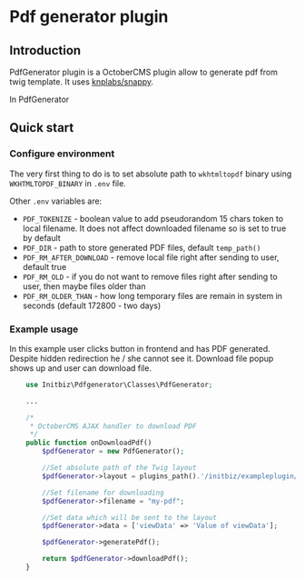 # Pdf generator plugin
## Introduction
PdfGenerator plugin is a OctoberCMS plugin allow to generate pdf from twig template. It uses [knplabs/snappy](https://github.com/knplabs/snappy).

In PdfGenerator

## Quick start
### Configure environment
The very first thing to do is to set absolute path to `wkhtmltopdf` binary using `WKHTMLTOPDF_BINARY` in `.env` file.

Other `.env` variables are:
 * `PDF_TOKENIZE` - boolean value to add pseudorandom 15 chars token to local filename. It does not affect downloaded filename so is set to true by default
 * `PDF_DIR` - path to store generated PDF files, default `temp_path()`
 * `PDF_RM_AFTER_DOWNLOAD` - remove local file right after sending to user, default true
 * `PDF_RM_OLD` - if you do not want to remove files right after sending to user, then maybe files older than
 * `PDF_RM_OLDER_THAN` - how long temporary files are remain in system in seconds (default 172800 - two days)

### Example usage
In this example user clicks button in frontend and has PDF generated. Despite hidden redirection he / she cannot see it. Download file popup shows up and user can download file.

```php
    use Initbiz\Pdfgenerator\Classes\PdfGenerator;

    ...

    /*
     * OctoberCMS AJAX handler to download PDF
     */
    public function onDownloadPdf()
        $pdfGenerator = new PdfGenerator();

        //Set absolute path of the Twig layout
        $pdfGenerator->layout = plugins_path().'/initbiz/exampleplugin/views/pdf/pdflayout.htm';

        //Set filename for downloading
        $pdfGenerator->filename = "my-pdf";

        //Set data which will be sent to the layout
        $pdfGenerator->data = ['viewData' => 'Value of viewData'];

        $pdfGenerator->generatePdf();

        return $pdfGenerator->downloadPdf();
    }
```
